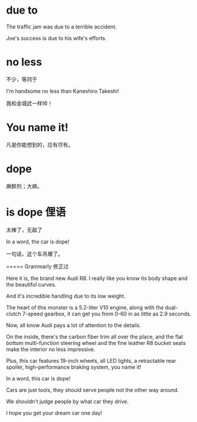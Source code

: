 # due to

The traffic jam was due to a terrible accident.

Joe's success is due to his wife's efforts.

# no less 

不少，等同于

I'm handsome no less than Kaneshiro Takeshi!

我和金城武一样帅！

# You name it!

凡是你能想到的，应有尽有。

# dope

麻醉剂；大麻。

# is dope 俚语 

太棒了，无敌了

In a word, the car is dope! 

一句话，这个车吊爆了。

===== Grammarly 修正过

Here it is, the brand new Audi R8. I really like you know its body shape and the beautiful curves.

And it's incredible handling due to its low weight.

The heart of this monster is a 5.2-liter V10 engine, along with the dual-clutch 7-speed gearbox, it can get you from 0-60 in as little as 2.9 seconds.

Now, all know Audi pays a lot of attention to the details.

On the inside, there's the carbon fiber trim all over the place, and the flat bottom multi-function steering wheel and the fine leather R8 bucket seats make the interior no less impressive.

Plus, this car features 19-inch wheels, all LED lights, a retractable rear spoiler, high-performance braking system, you name it!

In a word, this car is dope!

Cars are just tools, they should serve people not the other way around.

We shouldn't judge people by what car they drive.

I hope you get your dream car one day!